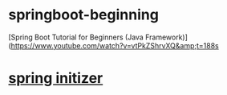 # springboot-beginning
[Spring Boot Tutorial for Beginners (Java Framework)](https://www.youtube.com/watch?v=vtPkZShrvXQ&amp;t=188s 

# [spring initizer](https://start.spring.io/)
